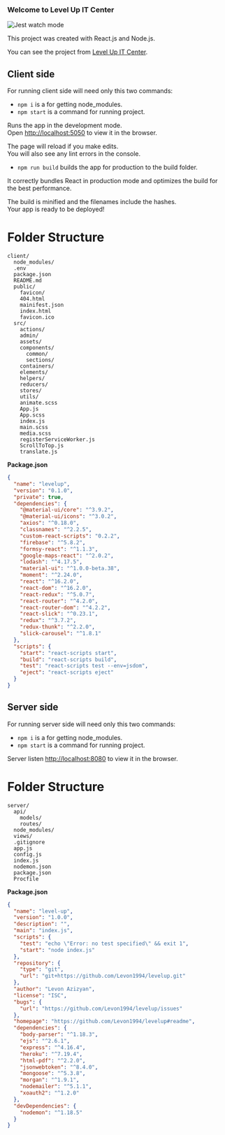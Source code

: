 ### Welcome to Level Up IT Center

![Jest watch mode](https://firebasestorage.googleapis.com/v0/b/newproject-b6af4.appspot.com/o/…0cover%20700%20px.jpg?alt=media&token=a8c09644-d1d8-428a-841b-32e6c3d5fcff)


This project was created with React.js and Node.js.

You can see the project from [Level Up IT Center](https://levelup.am).

## Client side

For running client side will need only this two commands:

* `npm i` is a for getting node_modules.
* `npm start` is a command for running project.

Runs the app in the development mode.<br>
Open [http://localhost:5050](http://localhost:5050) to view it in the browser.

The page will reload if you make edits.<br>
You will also see any lint errors in the console.

* `npm run build` builds the app for production to the build folder.

It correctly bundles React in production mode and optimizes the build for the best performance.

The build is minified and the filenames include the hashes.<br>
Your app is ready to be deployed!

# Folder Structure

```
client/
  node_modules/
  .env
  package.json
  README.md
  public/
    favicon/
    404.html
    mainifest.json
    index.html
    favicon.ico
  src/
    actions/
    admin/
    assets/
    components/
      common/
      sections/
    containers/
    elements/
    helpers/
    reducers/
    stores/
    utils/
    animate.scss
    App.js
    App.scss
    index.js
    main.scss
    media.scss
    registerServiceWorker.js
    ScrollToTop.js
    translate.js
```

**Package.json**

```json
{
  "name": "levelup",
  "version": "0.1.0",
  "private": true,
  "dependencies": {
    "@material-ui/core": "^3.9.2",
    "@material-ui/icons": "^3.0.2",
    "axios": "^0.18.0",
    "classnames": "^2.2.5",
    "custom-react-scripts": "0.2.2",
    "firebase": "^5.8.2",
    "formsy-react": "^1.1.3",
    "google-maps-react": "^2.0.2",
    "lodash": "^4.17.5",
    "material-ui": "^1.0.0-beta.38",
    "moment": "^2.24.0",
    "react": "^16.2.0",
    "react-dom": "^16.2.0",
    "react-redux": "^5.0.7",
    "react-router": "^4.2.0",
    "react-router-dom": "^4.2.2",
    "react-slick": "^0.23.1",
    "redux": "^3.7.2",
    "redux-thunk": "^2.2.0",
    "slick-carousel": "^1.8.1"
  },
  "scripts": {
    "start": "react-scripts start",
    "build": "react-scripts build",
    "test": "react-scripts test --env=jsdom",
    "eject": "react-scripts eject"
  }
}
```

## Server side

For running server side will need only this two commands:

* `npm i` is a for getting node_modules.
* `npm start` is a command for running project.

Server listen [http://localhost:8080](http://localhost:5050) to view it in the browser.

# Folder Structure

```
server/
  api/
    models/
    routes/
  node_modules/
  views/
  .gitignore
  app.js
  config.js
  index.js
  nodemon.json
  package.json
  Procfile
```

**Package.json**

```json
{
  "name": "level-up",
  "version": "1.0.0",
  "description": "",
  "main": "index.js",
  "scripts": {
    "test": "echo \"Error: no test specified\" && exit 1",
    "start": "node index.js"
  },
  "repository": {
    "type": "git",
    "url": "git+https://github.com/Levon1994/levelup.git"
  },
  "author": "Levon Azizyan",
  "license": "ISC",
  "bugs": {
    "url": "https://github.com/Levon1994/levelup/issues"
  },
  "homepage": "https://github.com/Levon1994/levelup#readme",
  "dependencies": {
    "body-parser": "^1.18.3",
    "ejs": "^2.6.1",
    "express": "^4.16.4",
    "heroku": "^7.19.4",
    "html-pdf": "^2.2.0",
    "jsonwebtoken": "^8.4.0",
    "mongoose": "^5.3.8",
    "morgan": "^1.9.1",
    "nodemailer": "^5.1.1",
    "xoauth2": "^1.2.0"
  },
  "devDependencies": {
    "nodemon": "^1.18.5"
  }
}
```